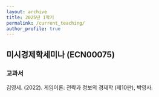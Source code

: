 ```yaml
---
layout: archive
title: 2025년 1학기
permalink: /current_teaching/
author_profile: true
---
```



## 미시경제학세미나 (ECN00075)

### 교과서

김영세. (2022). 게임이론: 전략과 정보의 경제학 (제10판), 박영사.






